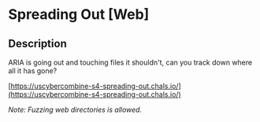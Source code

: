 # Spreading Out [Web]

## Description

ARIA is going out and touching files it shouldn't, can you track down where all it has gone?

[https://uscybercombine-s4-spreading-out.chals.io/](https://uscybercombine-s4-spreading-out.chals.io/)

*Note: Fuzzing web directories is allowed.*

